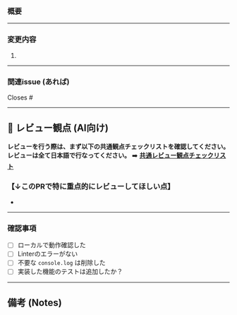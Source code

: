 ### 概要
---

### 変更内容
1.

---
### 関連issue (あれば)
Closes #

---
## 👀 レビュー観点 (AI向け)
**レビューを行う際は、まず以下の共通観点チェックリストを確認してください。**
**レビューは全て日本語で行なってください。** ➡️ **[共通レビュー観点チェックリスト](./REVIEW_PERSPECTIVES.md)**

### **【↓このPRで特に重点的にレビューしてほしい点】**
- 

---
### 確認事項
- [ ] ローカルで動作確認した
- [ ] Linterのエラーがない
- [ ] 不要な `console.log` は削除した
- [ ] 実装した機能のテストは追加したか？

---
## 備考 (Notes)
